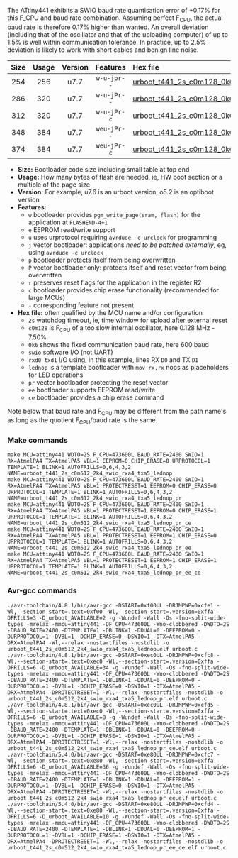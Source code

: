 The ATtiny441 exhibits a SWIO baud rate quantisation error of +0.17% for this F_CPU and baud rate combination. Assuming perfect F<sub>CPU</sub>, the actual baud rate is therefore 0.17% higher than wanted. An overall deviation (including that of the oscillator and that of the uploading computer) of up to 1.5% is well within communication tolerance. In practice, up to 2.5% deviation is likely to work with short cables and benign line noise.

|Size|Usage|Version|Features|Hex file|
|:-:|:-:|:-:|:-:|:--|
|254|256|u7.7|`w-u-jpr--`|[urboot_t441_2s_c0m128_0k6_swio_rxa4_txa5_lednop.hex](https://raw.githubusercontent.com/stefanrueger/urboot.hex/main/u7.7/mcus/attiny441/watchdog_2_s/internal_oscillator_c-7.50%25/%2B0m128000_hz/%2B%2B%2B0k6_baud/uart1_rxa4_txa5/lednop/urboot_t441_2s_c0m128_0k6_swio_rxa4_txa5_lednop.hex)|
|286|320|u7.7|`w-u-jPr--`|[urboot_t441_2s_c0m128_0k6_swio_rxa4_txa5_lednop_pr.hex](https://raw.githubusercontent.com/stefanrueger/urboot.hex/main/u7.7/mcus/attiny441/watchdog_2_s/internal_oscillator_c-7.50%25/%2B0m128000_hz/%2B%2B%2B0k6_baud/uart1_rxa4_txa5/lednop/urboot_t441_2s_c0m128_0k6_swio_rxa4_txa5_lednop_pr.hex)|
|312|320|u7.7|`w-u-jPr-c`|[urboot_t441_2s_c0m128_0k6_swio_rxa4_txa5_lednop_pr_ce.hex](https://raw.githubusercontent.com/stefanrueger/urboot.hex/main/u7.7/mcus/attiny441/watchdog_2_s/internal_oscillator_c-7.50%25/%2B0m128000_hz/%2B%2B%2B0k6_baud/uart1_rxa4_txa5/lednop/urboot_t441_2s_c0m128_0k6_swio_rxa4_txa5_lednop_pr_ce.hex)|
|348|384|u7.7|`weu-jPr--`|[urboot_t441_2s_c0m128_0k6_swio_rxa4_txa5_lednop_pr_ee.hex](https://raw.githubusercontent.com/stefanrueger/urboot.hex/main/u7.7/mcus/attiny441/watchdog_2_s/internal_oscillator_c-7.50%25/%2B0m128000_hz/%2B%2B%2B0k6_baud/uart1_rxa4_txa5/lednop/urboot_t441_2s_c0m128_0k6_swio_rxa4_txa5_lednop_pr_ee.hex)|
|374|384|u7.7|`weu-jPr-c`|[urboot_t441_2s_c0m128_0k6_swio_rxa4_txa5_lednop_pr_ee_ce.hex](https://raw.githubusercontent.com/stefanrueger/urboot.hex/main/u7.7/mcus/attiny441/watchdog_2_s/internal_oscillator_c-7.50%25/%2B0m128000_hz/%2B%2B%2B0k6_baud/uart1_rxa4_txa5/lednop/urboot_t441_2s_c0m128_0k6_swio_rxa4_txa5_lednop_pr_ee_ce.hex)|

- **Size:** Bootloader code size including small table at top end
- **Usage:** How many bytes of flash are needed, ie, HW boot section or a multiple of the page size
- **Version:** For example, u7.6 is an urboot version, o5.2 is an optiboot version
- **Features:**
  + `w` bootloader provides `pgm_write_page(sram, flash)` for the application at `FLASHEND-4+1`
  + `e` EEPROM read/write support
  + `u` uses urprotocol requiring `avrdude -c urclock` for programming
  + `j` vector bootloader: applications *need to be patched externally*, eg, using `avrdude -c urclock`
  + `p` bootloader protects itself from being overwritten
  + `P` vector bootloader only: protects itself and reset vector from being overwritten
  + `r` preserves reset flags for the application in the register R2
  + `c` bootloader provides chip erase functionality (recommended for large MCUs)
  + `-` corresponding feature not present
- **Hex file:** often qualified by the MCU name and/or configuration
  + `2s` watchdog timeout, ie, time window for upload after external reset
  + `c0m128` is F<sub>CPU</sub> of a too slow internal oscillator, here 0.128 MHz - 7.50%
  + `0k6` shows the fixed communication baud rate, here 600 baud
  + `swio` software I/O (not UART)
  + `rxd0 txd1` I/O using, in this example, lines RX `D0` and TX `D1`
  + `lednop` is a template bootloader with `mov rx,rx` nops as placeholders for LED operations
  + `pr` vector bootloader protecting the reset vector
  + `ee` bootloader supports EEPROM read/write
  + `ce` bootloader provides a chip erase command


Note below that baud rate and F<sub>CPU</sub> may be different from the path name's as long as the quotient F<sub>CPU</sub>/baud rate is the same.

### Make commands
```
make MCU=attiny441 WDTO=2S F_CPU=473600L BAUD_RATE=2400 SWIO=1 RX=AtmelPA4 TX=AtmelPA5 VBL=1 EEPROM=0 CHIP_ERASE=0 URPROTOCOL=1 TEMPLATE=1 BLINK=1 AUTOFRILLS=0,6,4,3,2 NAME=urboot_t441_2s_c0m512_2k4_swio_rxa4_txa5_lednop
make MCU=attiny441 WDTO=2S F_CPU=473600L BAUD_RATE=2400 SWIO=1 RX=AtmelPA4 TX=AtmelPA5 VBL=1 PROTECTRESET=1 EEPROM=0 CHIP_ERASE=0 URPROTOCOL=1 TEMPLATE=1 BLINK=1 AUTOFRILLS=0,6,4,3,2 NAME=urboot_t441_2s_c0m512_2k4_swio_rxa4_txa5_lednop_pr
make MCU=attiny441 WDTO=2S F_CPU=473600L BAUD_RATE=2400 SWIO=1 RX=AtmelPA4 TX=AtmelPA5 VBL=1 PROTECTRESET=1 EEPROM=0 CHIP_ERASE=1 URPROTOCOL=1 TEMPLATE=1 BLINK=1 AUTOFRILLS=0,6,4,3,2 NAME=urboot_t441_2s_c0m512_2k4_swio_rxa4_txa5_lednop_pr_ce
make MCU=attiny441 WDTO=2S F_CPU=473600L BAUD_RATE=2400 SWIO=1 RX=AtmelPA4 TX=AtmelPA5 VBL=1 PROTECTRESET=1 EEPROM=1 CHIP_ERASE=0 URPROTOCOL=1 TEMPLATE=1 BLINK=1 AUTOFRILLS=0,6,4,3,2 NAME=urboot_t441_2s_c0m512_2k4_swio_rxa4_txa5_lednop_pr_ee
make MCU=attiny441 WDTO=2S F_CPU=473600L BAUD_RATE=2400 SWIO=1 RX=AtmelPA4 TX=AtmelPA5 VBL=1 PROTECTRESET=1 EEPROM=1 CHIP_ERASE=1 URPROTOCOL=1 TEMPLATE=1 BLINK=1 AUTOFRILLS=0,6,4,3,2 NAME=urboot_t441_2s_c0m512_2k4_swio_rxa4_txa5_lednop_pr_ee_ce
```

### Avr-gcc commands
```
./avr-toolchain/4.8.1/bin/avr-gcc -DSTART=0xf00UL -DRJMPWP=0xcfe1 -Wl,--section-start=.text=0xf00 -Wl,--section-start=.version=0xffa -DFRILLS=3 -D_urboot_AVAILABLE=2 -g -Wundef -Wall -Os -fno-split-wide-types -mrelax -mmcu=attiny441 -DF_CPU=473600L -Wno-clobbered -DWDTO=2S -DBAUD_RATE=2400 -DTEMPLATE=1 -DBLINK=1 -DDUAL=0 -DEEPROM=0 -DURPROTOCOL=1 -DVBL=1 -DCHIP_ERASE=0 -DSWIO=1 -DTX=AtmelPA5 -DRX=AtmelPA4 -Wl,--relax -nostartfiles -nostdlib -o urboot_t441_2s_c0m512_2k4_swio_rxa4_txa5_lednop.elf urboot.c
./avr-toolchain/4.8.1/bin/avr-gcc -DSTART=0xec0UL -DRJMPWP=0xcfc8 -Wl,--section-start=.text=0xec0 -Wl,--section-start=.version=0xffa -DFRILLS=6 -D_urboot_AVAILABLE=34 -g -Wundef -Wall -Os -fno-split-wide-types -mrelax -mmcu=attiny441 -DF_CPU=473600L -Wno-clobbered -DWDTO=2S -DBAUD_RATE=2400 -DTEMPLATE=1 -DBLINK=1 -DDUAL=0 -DEEPROM=0 -DURPROTOCOL=1 -DVBL=1 -DCHIP_ERASE=0 -DSWIO=1 -DTX=AtmelPA5 -DRX=AtmelPA4 -DPROTECTRESET=1 -Wl,--relax -nostartfiles -nostdlib -o urboot_t441_2s_c0m512_2k4_swio_rxa4_txa5_lednop_pr.elf urboot.c
./avr-toolchain/4.8.1/bin/avr-gcc -DSTART=0xec0UL -DRJMPWP=0xcfd5 -Wl,--section-start=.text=0xec0 -Wl,--section-start=.version=0xffa -DFRILLS=6 -D_urboot_AVAILABLE=8 -g -Wundef -Wall -Os -fno-split-wide-types -mrelax -mmcu=attiny441 -DF_CPU=473600L -Wno-clobbered -DWDTO=2S -DBAUD_RATE=2400 -DTEMPLATE=1 -DBLINK=1 -DDUAL=0 -DEEPROM=0 -DURPROTOCOL=1 -DVBL=1 -DCHIP_ERASE=1 -DSWIO=1 -DTX=AtmelPA5 -DRX=AtmelPA4 -DPROTECTRESET=1 -Wl,--relax -nostartfiles -nostdlib -o urboot_t441_2s_c0m512_2k4_swio_rxa4_txa5_lednop_pr_ce.elf urboot.c
./avr-toolchain/5.4.0/bin/avr-gcc -DSTART=0xe80UL -DRJMPWP=0xcfc7 -Wl,--section-start=.text=0xe80 -Wl,--section-start=.version=0xffa -DFRILLS=6 -D_urboot_AVAILABLE=36 -g -Wundef -Wall -Os -fno-split-wide-types -mrelax -mmcu=attiny441 -DF_CPU=473600L -Wno-clobbered -DWDTO=2S -DBAUD_RATE=2400 -DTEMPLATE=1 -DBLINK=1 -DDUAL=0 -DEEPROM=1 -DURPROTOCOL=1 -DVBL=1 -DCHIP_ERASE=0 -DSWIO=1 -DTX=AtmelPA5 -DRX=AtmelPA4 -DPROTECTRESET=1 -Wl,--relax -nostartfiles -nostdlib -o urboot_t441_2s_c0m512_2k4_swio_rxa4_txa5_lednop_pr_ee.elf urboot.c
./avr-toolchain/5.4.0/bin/avr-gcc -DSTART=0xe80UL -DRJMPWP=0xcfd4 -Wl,--section-start=.text=0xe80 -Wl,--section-start=.version=0xffa -DFRILLS=6 -D_urboot_AVAILABLE=10 -g -Wundef -Wall -Os -fno-split-wide-types -mrelax -mmcu=attiny441 -DF_CPU=473600L -Wno-clobbered -DWDTO=2S -DBAUD_RATE=2400 -DTEMPLATE=1 -DBLINK=1 -DDUAL=0 -DEEPROM=1 -DURPROTOCOL=1 -DVBL=1 -DCHIP_ERASE=1 -DSWIO=1 -DTX=AtmelPA5 -DRX=AtmelPA4 -DPROTECTRESET=1 -Wl,--relax -nostartfiles -nostdlib -o urboot_t441_2s_c0m512_2k4_swio_rxa4_txa5_lednop_pr_ee_ce.elf urboot.c
```

